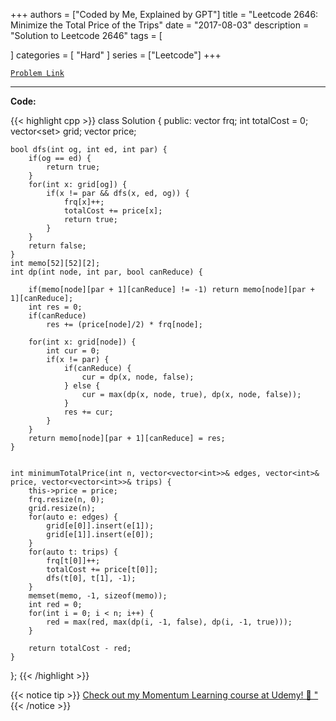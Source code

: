 
+++
authors = ["Coded by Me, Explained by GPT"]
title = "Leetcode 2646: Minimize the Total Price of the Trips"
date = "2017-08-03"
description = "Solution to Leetcode 2646"
tags = [
    
]
categories = [
    "Hard"
]
series = ["Leetcode"]
+++



[`Problem Link`](https://leetcode.com/problems/minimize-the-total-price-of-the-trips/description/)

---

**Code:**

{{< highlight cpp >}}
class Solution {
public:
    vector<int> frq;
    int totalCost = 0;
    vector<set<int>> grid;
    vector<int> price;
    
    bool dfs(int og, int ed, int par) {
        if(og == ed) {
            return true;
        }
        for(int x: grid[og]) {
            if(x != par && dfs(x, ed, og)) {
                frq[x]++;
                totalCost += price[x];
                return true;
            }
        }
        return false;
    }
    int memo[52][52][2];
    int dp(int node, int par, bool canReduce) {

        if(memo[node][par + 1][canReduce] != -1) return memo[node][par + 1][canReduce];
        int res = 0;
        if(canReduce)
            res += (price[node]/2) * frq[node];

        for(int x: grid[node]) {
            int cur = 0;
            if(x != par) {
                if(canReduce) {
                    cur = dp(x, node, false);                    
                } else {
                    cur = max(dp(x, node, true), dp(x, node, false));                                        
                }
                res += cur;
            }
        }
        return memo[node][par + 1][canReduce] = res;
    }
    
    
    int minimumTotalPrice(int n, vector<vector<int>>& edges, vector<int>& price, vector<vector<int>>& trips) {
        this->price = price;
        frq.resize(n, 0);
        grid.resize(n);
        for(auto e: edges) {
            grid[e[0]].insert(e[1]);
            grid[e[1]].insert(e[0]);
        }
        for(auto t: trips) {
            frq[t[0]]++;
            totalCost += price[t[0]];
            dfs(t[0], t[1], -1);
        }
        memset(memo, -1, sizeof(memo));
        int red = 0;
        for(int i = 0; i < n; i++) {
            red = max(red, max(dp(i, -1, false), dp(i, -1, true)));
        }
        
        return totalCost - red;
    }
};
{{< /highlight >}}



{{< notice tip >}}
[Check out my Momentum Learning course at Udemy! 🚀 "](https://www.udemy.com/course/blind-75-the-data-structures-and-algorithms-essentials/)
{{< /notice >}}

